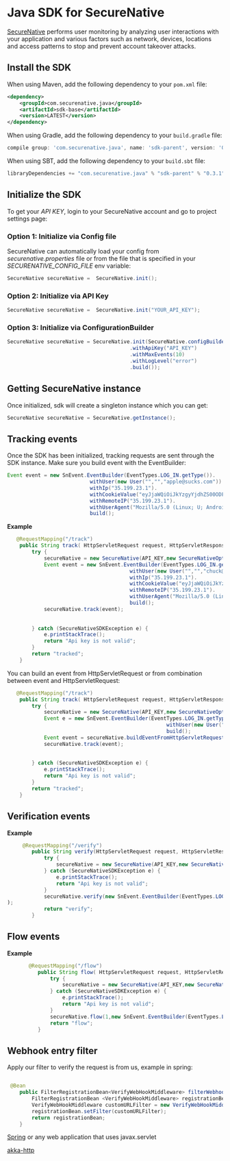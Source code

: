 # Java SDK for SecureNative

[SecureNative](https://www.securenative.com/) performs user monitoring by analyzing user interactions with your application and various factors such as network, devices, locations and access patterns to stop and prevent account takeover attacks.

## Install the SDK

When using Maven, add the following dependency to your `pom.xml` file:
```xml
<dependency>
    <groupId>com.securenative.java</groupId>
    <artifactId>sdk-base</artifactId>
    <version>LATEST</version>
</dependency>
```

When using Gradle, add the following dependency to your `build.gradle` file:
```gradle
compile group: 'com.securenative.java', name: 'sdk-parent', version: '0.3.1', ext: 'pom'
```

When using SBT, add the following dependency to your `build.sbt` file:
```sbt
libraryDependencies += "com.securenative.java" % "sdk-parent" % "0.3.1" pomOnly()
```

## Initialize the SDK

To get your *API KEY*, login to your SecureNative account and go to project settings page:

### Option 1: Initialize via Config file
SecureNative can automatically load your config from *securenative.properties* file or from the file that is specified in your *SECURENATIVE_CONFIG_FILE* env variable:

```java
SecureNative secureNative =  SecureNative.init();
```
### Option 2: Initialize via API Key

```java
SecureNative secureNative =  SecureNative.init("YOUR_API_KEY");
```

### Option 3: Initialize via ConfigurationBuilder
```java
SecureNative secureNative = SecureNative.init(SecureNative.configBuilder()
                                        .withApiKey("API_KEY")
                                        .withMaxEvents(10)
                                        .withLogLevel("error")
                                        .build()); 
```

## Getting SecureNative instance
Once initialized, sdk will create a singleton instance which you can get: 
```java
SecureNative secureNative = SecureNative.getInstance();
```

## Tracking events

Once the SDK has been initialized, tracking requests are sent through the SDK
instance. Make sure you build event with the EventBuilder:

 ```java
Event event = new SnEvent.EventBuilder(EventTypes.LOG_IN.getType()).
                            withUser(new User("","","apple@sucks.com")).
                            withIp("35.199.23.1").
                            withCookieValue("eyJjaWQiOiJkYzgyYjdhZS00ODFkLTQyODItYTMyZC0xZTU1Njk2ZjNmZTQiLCJmcCI6Ijk5NGYzZjVjZTRiYWUwODQzMTRhOTFkNzgyN2I1MWYuMjQ3MDBmOWYxOTg2ODAwYWI0ZmNjODgwNTMwZGQwZWQifQ").
                            withRemoteIP("35.199.23.1").
                            withUserAgent("Mozilla/5.0 (Linux; U; Android 4.4.2; zh-cn; GT-I9500 Build/KOT49H) AppleWebKit/537.36 (KHTML, like Gecko)Version/4.0 MQQBrowser/5.0 QQ-URL-Manager Mobile Safari/537.36").
                            build();
 ```

**Example**

```java
   @RequestMapping("/track")
    public String track( HttpServletRequest request, HttpServletResponse response) {
        try {
            secureNative = new SecureNative(API_KEY,new SecureNativeOptions());
            Event event = new SnEvent.EventBuilder(EventTypes.LOG_IN.getType()).
                                        withUser(new User("","","chuck@norris.com")).
                                        withIp("35.199.23.1").
                                        withCookieValue("eyJjaWQiOiJkYzgyYjdhZS00ODFkLTQyODItYTMyZC0xZTU1Njk2ZjNmZTQiLCJmcCI6Ijk5NGYzZjVjZTRiYWUwODQzMTRhOTFkNzgyN2I1MWYuMjQ3MDBmOWYxOTg2ODAwYWI0ZmNjODgwNTMwZGQwZWQifQ").
                                        withRemoteIP("35.199.23.1").
                                        withUserAgent("Mozilla/5.0 (Linux; U; Android 4.4.2; zh-cn; GT-I9500 Build/KOT49H) AppleWebKit/537.36 (KHTML, like Gecko)Version/4.0 MQQBrowser/5.0 QQ-URL-Manager Mobile Safari/537.36").
                                        build();
            secureNative.track(event);
            
            
        } catch (SecureNativeSDKException e) {
            e.printStackTrace();
            return "Api key is not valid";
        }
        return "tracked";
    }

```

You can build an event from HttpServletRequest or from combination between event and HttpServletRequest:


```java
   @RequestMapping("/track")
    public String track( HttpServletRequest request, HttpServletResponse response) {
        try {
            secureNative = new SecureNative(API_KEY,new SecureNativeOptions());
            Event e = new SnEvent.EventBuilder(EventTypes.LOG_IN.getType()).
                                                    withUser(new User("","","chuck@norris.com")).
                                                    build();
            Event event = secureNative.buildEventFromHttpServletRequest(request, e);
            secureNative.track(event);
            
            
        } catch (SecureNativeSDKException e) {
            e.printStackTrace();
            return "Api key is not valid";
        }
        return "tracked";
    }

```





## Verification events

**Example**

```java
     @RequestMapping("/verify")
        public String verify(HttpServletRequest request, HttpServletResponse response) {
            try {
                secureNative = new SecureNative(API_KEY,new SecureNativeOptions());
            } catch (SecureNativeSDKException e) {
                e.printStackTrace();
                return "Api key is not valid";
            }
            secureNative.verify(new SnEvent.EventBuilder(EventTypes.LOG_IN.getType()).withUser(new User("1","Dan","Dan@Dan.dan")).withIp(ip).withRemoteIP(remoteIP).withUserAgent(userAgent).build());
);
            return "verify";
        }

```
## Flow events

**Example**

```java
       @RequestMapping("/flow")
          public String flow( HttpServletRequest request, HttpServletResponse response) {
              try {
                  secureNative = new SecureNative(API_KEY,new SecureNativeOptions());
              } catch (SecureNativeSDKException e) {
                  e.printStackTrace();
                  return "Api key is not valid";
              }
              secureNative.flow(1,new SnEvent.EventBuilder(EventTypes.LOG_IN.getType()).withUser(new User("1","Dan","Dan@Dan.dan")).withIp(ip).withRemoteIP(remoteIP).withUserAgent(userAgent).build());
              return "flow";
          }
```

## Webhook entry filter

Apply our filter to verify the request is from us, example in spring:

```java

 @Bean
    public FilterRegistrationBean<VerifyWebHookMiddleware> filterWebhook() throws SecureNativeSDKException {
        FilterRegistrationBean <VerifyWebHookMiddleware> registrationBean = new FilterRegistrationBean();
        VerifyWebHookMiddleware customURLFilter = new VerifyWebHookMiddleware("API KEY");
        registrationBean.setFilter(customURLFilter);
        return registrationBean;
    }
 ```

[Spring](https://github.com/securenative/securenative-java/tree/master/spring) or any web application that uses javax.servlet

[akka-http](https://github.com/securenative/securenative-java/tree/master/akka-http)